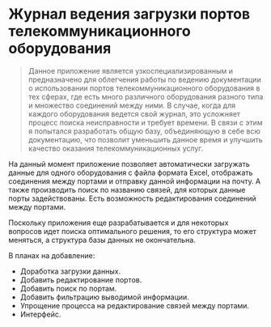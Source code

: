 # Журнал ведения загрузки портов телекоммуникационного оборудования

> Данное приложение является узкоспециализированным и предназначено для облегчения работы по ведению документации о 
> использовании портов телекоммуникационного оборудования в тех сферах, где есть много различного оборудования разного 
> типа и множество соединений между ними. В случае, когда для каждого оборудования ведется свой журнал, 
> это усложняет процесс поиска неисправности и требует времени. В связи с этим я попытался разработать общую базу, 
> объединяющую в себе всю документацию, что позволит уменьшить данное время и улучшить качество оказания 
> телекоммуникационных услуг.

На данный момент приложение позволяет автоматически загружать данные для одного оборудования с файла формата Excel, 
отображать соединения между портами и отправку данной информации на почту. А также производить поиск по названию связей,
для которых данные порты задействованы. Есть возможность редактирования соединений между портами.

Поскольку приложения еще разрабатывается и для некоторых вопросов идет поиска оптимального решения, то его структура 
может меняться, а структура базы данных не окончательна.

В планах на добавление:
- Доработка загрузки данных.
- Добавить редактирование портов.
- Добавить поиск по портам.
- Добавить фильтрацию выводимой информации.
- Упрощение процесса на редактирование связей между портами.
- Интерфейс.